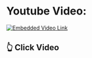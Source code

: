 # Youtube Video:
  [![Embedded Video Link](https://img.youtube.com/vi/VWS66yLuQxU/0.jpg)](https://www.youtube.com/watch?v=VWS66yLuQxU)
## :point_up_2: Click Video
